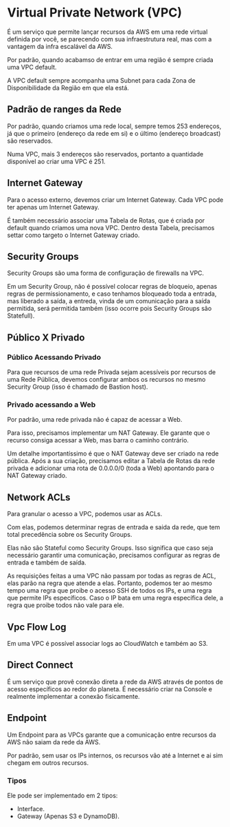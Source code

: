 # Virtual Private Network (VPC)

É um serviço que permite lançar recursos da AWS em uma rede virtual
definida por você, se parecendo com sua infraestrutura real, mas com
a vantagem da infra escalável da AWS.

Por padrão, quando acabamso de entrar em uma região é sempre criada
uma VPC default.

A VPC default sempre acompanha uma Subnet para cada Zona de Disponibilidade
da Região em que ela está.

## Padrão de ranges da Rede

Por padrão, quando criamos uma rede local, sempre temos 253 endereços, já
que o primeiro (endereço da rede em si) e o último (endereço broadcast)
são reservados.

Numa VPC, mais 3 endereços são reservados, portanto a quantidade disponível
ao criar uma VPC é 251.

## Internet Gateway

Para o acesso externo, devemos criar um Internet Gateway. Cada VPC pode ter
apenas um Internet Gateway.

É também necessário associar uma Tabela de Rotas, que é criada por default
quando criamos uma nova VPC. Dentro desta Tabela, precisamos settar como
targeto o Internet Gateway criado.

## Security Groups

Security Groups são uma forma de configuração de firewalls na VPC.

Em um Security Group, não é possível colocar regras de bloqueio, 
apenas regras de permissionamento, e caso tenhamos bloqueado toda
a entrada, mas liberado a saída, a entreda, vinda de um comunicação
para a saída permitida, será permitida também (isso ocorre pois
Security Groups são Statefull).

## Público X Privado

### Público Acessando Privado

Para que recursos de uma rede Privada sejam acessíveis por recursos de uma
Rede Pública, devemos configurar ambos os recursos no mesmo Security Group
(isso é chamado de Bastion host).

### Privado acessando a Web

Por padrão, uma rede privada não é capaz de acessar a Web.

Para isso, precisamos implementar um NAT Gateway. Ele garante que o recurso
consiga acessar a Web, mas barra o caminho contrário.

Um detalhe importantíssimo é que o NAT Gateway deve ser criado na rede 
pública. Após a sua criação, precisamos editar a Tabela de Rotas da 
rede privada e adicionar uma rota de 0.0.0.0/0 (toda a Web) apontando
para o NAT Gateway criado.

## Network ACLs

Para granular o acesso a VPC, podemos usar as ACLs.

Com elas, podemos determinar regras de entrada e saida da rede, que tem total
precedência sobre os Security Groups.

Elas não são Stateful como Security Groups. Isso significa que caso seja
necessário garantir uma comunicação, precisamos configurar as regras de
entrada e também de saída.

As requisições feitas a uma VPC não passam por todas as regras de ACL, elas 
parão na regra que atende a elas. Portanto, podemos ter ao mesmo tempo uma
regra que proibe o acesso SSH de todos os IPs, e uma regra que permite IPs
específicos. Caso o IP bata em uma regra específica dele, a regra que proibe
todos não vale para ele.

## Vpc Flow Log

Em uma VPC é possível associar logs ao CloudWatch e também ao S3.

## Direct Connect

É um serviço que provê conexão direta a rede da AWS através de 
pontos de acesso específicos ao redor do planeta. É necessário
criar na Console e realmente implementar a conexão fisicamente.

## Endpoint

Um Endpoint para as VPCs garante que a comunicação entre recursos
da AWS não saiam da rede da AWS. 

Por padrão, sem usar os IPs internos, os recursos vão até a Internet
e ai sim chegam em outros recursos.

### Tipos

Ele pode ser implementado em 2 tipos:

- Interface.
- Gateway (Apenas S3 e DynamoDB).
